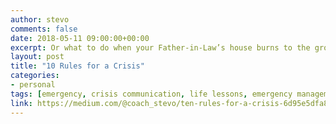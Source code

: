 ```yaml
---
author: stevo
comments: false
date: 2018-05-11 09:00:00+00:00
excerpt: Or what to do when your Father-in-Law’s house burns to the ground
layout: post
title: "10 Rules for a Crisis"
categories:
- personal
tags: [emergency, crisis communication, life lessons, emergency management]
link: https://medium.com/@coach_stevo/ten-rules-for-a-crisis-6d95e5dfa84f
---
```

